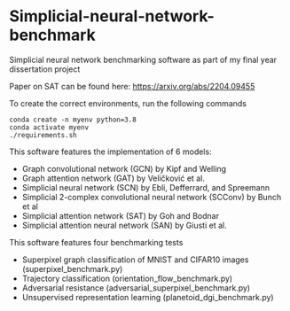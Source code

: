 # Simplicial-neural-network-benchmark
Simplicial neural network benchmarking software as part of my final year dissertation project

Paper on SAT can be found here: https://arxiv.org/abs/2204.09455

To create the correct environments, run the following commands
```
conda create -n myenv python=3.8
conda activate myenv
./requirements.sh
```

This software features the implementation of 6 models:
- Graph convolutional network (GCN) by Kipf and Welling
- Graph attention network (GAT) by Veličković et al.
- Simplicial neural network (SCN) by Ebli, Defferrard, and Spreemann
- Simplicial 2-complex convolutional neural network (SCConv) by Bunch et al
- Simplicial attention network (SAT) by Goh and Bodnar
- Simplicial attention neural network (SAN) by Giusti et al.

This software features four benchmarking tests
- Superpixel graph classification of MNIST and CIFAR10 images (superpixel_benchmark.py)
- Trajectory classification (orientation_flow_benchmark.py)
- Adversarial resistance (adversarial_superpixel_benchmark.py)
- Unsupervised representation learning (planetoid_dgi_benchmark.py)
